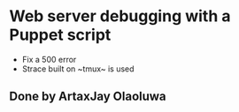 # Web server debugging with a Puppet script

- Fix a 500 error
- Strace built on ~tmux~ is used

## Done by ArtaxJay Olaoluwa
